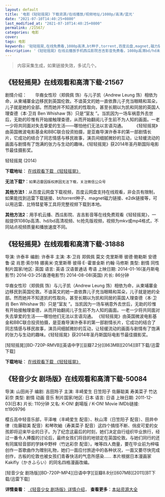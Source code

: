 ```yaml
---
layout: default
title: '电影《轻轻摇晃》下载资源/在线播放/视频地址/1080p/高清/蓝光'
date: "2021-07-10T14:40:25+0800"
last_modified_at: "2021-07-10T14:40:25+0800"
permalink: /21567/
categories: 电影
cover:
tags: 电影
keywords: '轻轻摇晃,在线免费看,1080p高清,bt种子,torrent,百度云盘,magnet,磁力链,迅雷下载资源'
description: '《轻轻摇晃》在线云播放手机西瓜影院吉吉影音免费看，1080p高清bd/hd未删减完整版和tc抢先枪版，mkv/mp4格式，附带bt/torrent种子、magnet/磁力链、百度云盘、网盘资源迅雷下载链接'
---
```


>内容采集生成，如果链接失效，多试几个。


## 《轻轻摇晃》在线观看和高清下载-21567

剧情介绍：　　华裔女性珍（郑佩佩 饰）与儿子凯（Andrew Leung 饰）相依为命，从柬埔寨金边移民到英国伦敦。不谙英文的她一直依靠儿子充当眼睛和耳朵，儿子就是她的全部。然而她并不知道凯的性取向，甚至长期以为凯和同居的英国人理查德（本·卫肖 Ben Whishaw 饰）只是“室友 ”。当凯因为一场车祸意外去世后，无助的珍惟有开始接触理查德，从而开始翻阅儿子生前不为人知的画面。一老一少将共同面对失去挚爱的生活——哪怕他们无法以言语沟通。  　　《轻轻摇晃》由英国微波电影基金和BBC联合投资拍摄，是亚裔导演许泰丰的第一部剧情长片，它成功的结合了同志情感与移民故事，演员间细腻微妙的互动，让轻缓流动的画面与剧情有了饱满的张力与生动的趣味。《轻轻摇晃》获2014年圣丹斯国际电影节最佳摄影奖。


轻轻摇晃 (2014)

**下载地址**： [在线观看下载 《轻轻摇晃》](https://www.btbtdy.me/btdy/dy1063.html) 


**无法下载?**：`如果迅雷因版权原因无法下载，关注微信公众号 `

**其他方法1**：从百度云网盘下载视频，百度云网盘支持在线观看，非会员有限制，如果能找到迅雷下载链接、bt/torrent种子、magnet磁力链接、e2dk链接等，可以用迅雷、比特彗星等工具将完整视频下载到本地。

**其他方法2**：用手机云播、西瓜影院、吉吉影音等在线免费观看《轻轻摇晃》，一般提供1080p高清、hd/bd高清视频、tc抢先版视频，视频为mkv或mp4格式，不同站点视频质量和播放速度不同。


## 《轻轻摇晃》在线观看和高清下载-31888

导演: 许泰丰 编剧: 许泰丰 主演: 本·卫肖 郑佩佩 莫文·克里斯蒂 彼德·鲍勒斯 安德鲁·梁 肖恩·索尔特 娜奥米·克里斯蒂 彼得·E··霍普金斯 约翰·马修斯 类型: 剧情 同性 制片国家/地区: 英国 语言: 英语 汉语普通话 粤语 上映日期: 2014-01-16(圣丹斯电影节) 2014-03-25(香港电影节) 2014-08-08(英国) 片长: 86分钟

华裔女性珍（郑佩佩 饰）与儿子凯（Andrew Leung 饰）相依为命，从柬埔寨金边移民到英国伦敦。不谙英文的她一直依靠儿子充当眼睛和耳朵，儿子就是她的全部。然而她并不知道凯的性取向，甚至长期以为凯和同居的英国人理查德（本·卫肖 Ben Whishaw 饰）只是“室友 ”。当凯因为一场车祸意外去世后，无助的珍惟有开始接触理查德，从而开始翻阅儿子生前不为人知的画面。一老一少将共同面对失去挚爱的生活——哪怕他们无法以言语沟通。 《轻轻摇晃》由英国微波电影基金和BBC联合投资拍摄，是亚裔导演许泰丰的第一部剧情长片，它成功的结合了同志情感与移民故事，演员间细腻微妙的互动，让轻缓流动的画面与剧情有了饱满的张力与生动的趣味。《轻轻摇晃》获2014年圣丹斯国际电影节最佳摄影奖。


[轻轻摇晃][BD-720P-RMVB][英语中字][豆瓣7.2分][863MB][2014][BT下载/迅雷下载]

**下载地址**： [在线观看下载 《轻轻摇晃》](https://www.btdx8.com/torrent/lilting_2014.html) 


## 《轻音少女 剧场版》在线观看和高清下载-50084

导演: 山田尚子 编剧: 吉田玲子 主演: 丰崎爱生 日笠阳子 佐藤聪美 寿美菜子 竹达彩奈 类型: 剧情 动画 音乐 制片国家/地区: 日本 语言: 日语 上映日期: 2011-12-03(日本) 片长: 110分钟 又名: K-ON! 劇場版 / K-ON! Movie IMDb链接: tt1909796

樱丘高中轻音乐部，平泽唯（丰崎爱生 配音）、秋山澪（日笠阳子 配音）、田井中律（佐藤聪美 配音）和琴吹紬（寿美菜子 配音）这四个搞怪不断、俏皮可爱的女孩即将迎来毕业的日子。为了纪念这最后的时刻，她们决定自行组织毕业旅行，经过一番令人捧腹的讨论后，最终女孩们将目的地锁定在英国伦敦。与她们同行的还有同属轻音部的学妹中野梓（竹达彩奈 配音）。唯等四人商量，要在毕业前为梓喵创作一首歌曲作为赠别礼物，她们一面应付旅途中的各种状况，一面又要尽快完成创作，古板的伦敦也被女孩们青春快活的气息所感染…… 本片根据日本漫画家Kakifly（かきふらい）的同名四格漫画改编。


[轻音少女 剧场版][BD-720P-MP4][日语中字][豆瓣8.8分][607MB][2011][BT下载/迅雷下载]

**详情查看**： [《轻音少女 剧场版》详情介绍](/movie/50084/)， **查看更多**：[本站资源大全](/movie/t/all/)

